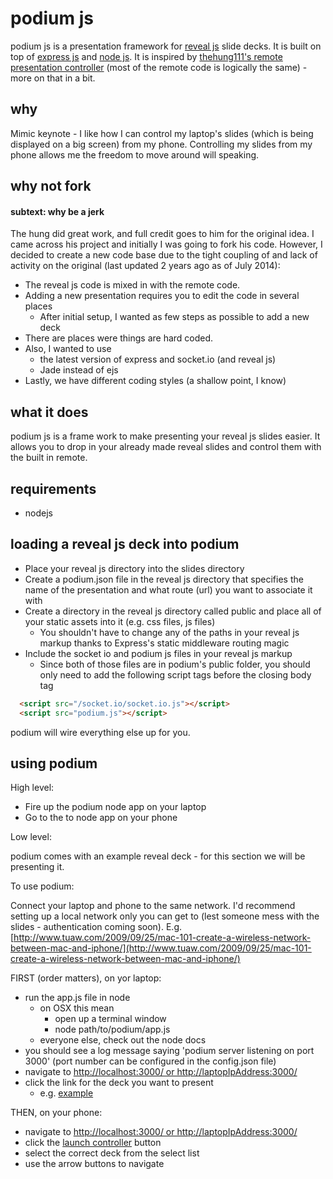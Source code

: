 podium js
========
podium js is a presentation framework for [reveal js](http://revealjs.com/) slide decks. It is built on top of [express js](http://expressjs.com/) and [node js](http://nodejs.org/). It is inspired by [thehung111's remote presentation controller](https://github.com/thehung111/remote-presentation-controller) (most of the remote code is logically the same) - more on that in a bit.

why
----
Mimic keynote - I like how I can control my laptop's slides (which is being displayed on a big screen) from my phone. Controlling my slides from my phone allows me the freedom to move around will speaking.

why not fork
--------------
#### subtext: why be a jerk

The hung did great work, and full credit goes to him for the original idea. I came across his project and initially I was going to fork his code. However, I decided to create a new code base due to the tight coupling of and lack of activity on the original (last updated 2 years ago as of July 2014):

- The reveal js code is mixed in with the remote code.
- Adding a new presentation requires you to edit the code in several places
  - After initial setup, I wanted as few steps as possible to add a new deck
- There are places were things are hard coded.
- Also, I wanted to use
  - the latest version of express and socket.io (and reveal js)
  - Jade instead of ejs
- Lastly, we have different coding styles (a shallow point, I know)

what it does
--------------
podium js is a frame work to make presenting your reveal js slides easier. It allows you to drop in your already made reveal slides and control them with the built in remote.  

requirements
-----------------
- nodejs

loading a reveal js deck into podium
------------------------------------
- Place your reveal js directory into the slides directory
- Create a podium.json file in the reveal js directory that specifies the name of the presentation and what route (url) you want to associate it with
- Create a directory in the reveal js directory called public and place all of your static assets into it (e.g. css files, js files)
  - You shouldn't have to change any of the paths in your reveal js markup thanks to Express's static middleware routing magic
- Include the socket io and podium js files in your reveal js markup
  - Since both of those files are in podium's public folder, you should only need to add the following script tags before the closing body tag

```html
  <script src="/socket.io/socket.io.js"></script>
  <script src="podium.js"></script>
```

podium will wire everything else up for you.

using podium
------------
High level:

- Fire up the podium node app on your laptop
- Go to the to node app on your phone

Low level:

podium comes with an example reveal deck - for this section we will be presenting it.

To use podium:

Connect your laptop and phone to the same network. I'd recommend setting up a local network only you can get to (lest someone mess with the slides - authentication coming soon). E.g. [http://www.tuaw.com/2009/09/25/mac-101-create-a-wireless-network-between-mac-and-iphone/](http://www.tuaw.com/2009/09/25/mac-101-create-a-wireless-network-between-mac-and-iphone/)

FIRST (order matters), on yor laptop:

- run the app.js file in node 
  - on OSX this mean
    - open up a terminal window
    - node path/to/podium/app.js
  - everyone else, check out the node docs
- you should see a log message saying 'podium server listening on port 3000' (port number can be configured in the config.json file)  
- navigate to [http://localhost:3000/ or http://laptopIpAddress:3000/](http://localhost:3000/)
- click the link for the deck you want to present
  - e.g. [example](http://localhost:3000/example)

THEN, on your phone:

- navigate to [http://localhost:3000/ or http://laptopIpAddress:3000/](http://localhost:3000/)
- click the [launch controller](http://localhost:3000/controller) button
- select the correct deck from the select list
- use the arrow buttons to navigate